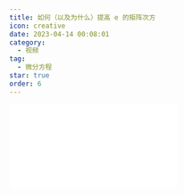 ```yaml
---
title: 如何（以及为什么）提高 e 的矩阵次方
icon: creative
date: 2023-04-14 00:08:01
category:
  - 视频
tag:
  - 微分方程
star: true
order: 6
---
```



<div class="video-container">
  <iframe src="//player.bilibili.com/player.html?aid=654912922&bvid=BV1Ya4y1N7TJ&cid=1094650665&page=1" scrolling="no" border="0" frameborder="no" framespacing="0" allowfullscreen="true"> </iframe>
</div>
